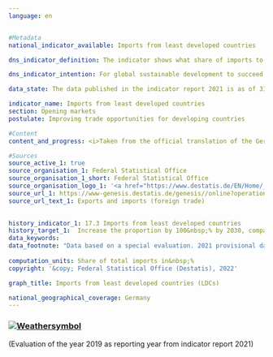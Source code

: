 ```yaml
---
language: en    


#Metadata    
national_indicator_available: Imports from least developed countries    

dns_indicator_definition: The indicator shows what share of imports to Germany come from the least developed countries (LDCs), measured in EUR.    

dns_indicator_intention: For global sustainable development to succeed, it is important to improve the trading opportunities available to developing and emerging countries. They need an open and fair trading system that will allow them to offer raw materials as well as processed products on the world market. The German Government has therefore set itself the target of doubling the proportion of its imports that come from LDCs between 2014 and 2030.    

data_state: The data published in the indicator report 2021 is as of 31.12.2020. The data shown on the DNS-Online-Platform is updated regularly, so that more current data may be available online than published in the indicator report 2021.    

indicator_name: Imports from least developed countries    
section: Opening markets    
postulate: Improving trade opportunities for developing countries    

#Content    
content_and_progress: <i>Taken from the official translation of the German Sustainable Development Strategy</i><br><br>Information about imports to Germany is compiled from the foreign-trade statistics of the Federal Statistical Office. The type of the goods imported is recorded in detail in addition to their country of origin, value and weight. The service sector is not included in the foreign-trade statistics.<br><br>The various countries’ classification as LDCs is taken from the list of ODA recipients maintained by the OECD’s Development Assistance Committee (DAC). The indicator uses the list of LDCs valid according to the DAC for each particular reporting years. If the status of a country changes, this will have an impact on the indicator even if the value of imports from that country remains unchanged. However, changes in countries’ status have scarcely affected the development of the indicator in the period shown.<br><br>The issue of reimports means that the possibility of duplicate entries in the numerator and denominator of the indicator cannot be ruled out. The fact that the imports from LDCs are viewed in relation to all German imports must also be taken into account. The consequence is that the value of the indicator depends not only on the absolute quantity of imports from LDCs but also on the value of all imports.<br><br>Alongside Germany’s total imports from LDCs, the indicator also shows what share is made up of processed products. The intention here is to address the question, at least to some extent, as to whether Germany mainly uses LDCs as sources of basic materials for industrially produced goods or whether the LDCs themselves have a stake in the manufacturing process and the associated value creation. These include all goods not classified as raw materials in the classification according to product groups of the food and industrial economy (EGW). The term thus does not encompass products extracted from nature and not or hardly processed, such as petroleum, ores, timber in the rough or vegetable textile fibres. Conversely, cereals, vegetables, live animals, meat and milk are classified as processed products.<br><br>Imports from LDCs accounted for 0.94% of all imports to Germany in 2019 and were valued at EUR 10.4 billion. This equates to an increase of 116% compared with 2002, when that share was just 0.44%. However, the positive trend only goes back to 2008. The share of imports of processed products from LDCs rose even more sharply between 2002 and 2019 (+151%). It reached 0.89% of total imports to Germany in 2019 &minus; compared to 0.36% in 2002 &minus; which equates to a value of around EUR 9.9 billion. That share has stagnated in the last three reporting years. Nonetheless, if the increase over the last five years continues, is it to be expected that the benchmark will be reached.<br><br>Closer analysis of the various countries of origin reveals that almost three quarters of Germany’s imports from LDCs in 2019 came from Bangladesh (57%) or Cambodia (16%). If one looks not only at the LDCs but at all developing and emerging countries, their share of total imports to Germany in 2019 was 21.8%, and processed products from those countries accounted for 20.11% (up from 13.67% and 12.17% respectively in 2002). Imports from LDCs, both in terms of all goods and in terms of processed goods, thus account for a rather small share of imports from developing and emerging countries. As is shown above, however, their share of Germany’s total imports has increased more dramatically over time. Not only among developing and emerging countries but also more generally, China plays the most major role. Of all German imports in 2019, 9.97% came from China alone, with processed goods making up 9.94%.    

#Sources    
source_active_1: true
source_organisation_1: Federal Statistical Office
source_organisation_1_short: Federal Statistical Office
source_organisation_logo_1: '<a href="https://www.destatis.de/EN/Home/_node.html"><img src="https://g205sdgs.github.io/sdg-indicators/public/LogosEn/destatis.png" alt=" Federal Statistical Office" title="Click here to visit the homepage of the organization" style="border: transparent"/></a>'
source_url_1: https://www-genesis.destatis.de/genesis//online?operation=table&code=51000-0001&bypass=true&levelindex=0&levelid=1660741526662&language=en                        
source_url_text_1: Exports and imports (foreign trade)                        
    

history_indicator_1: 17.3 Imports from least developed countries                    
history_target_1:  Increase the proportion by 100&nbsp;% by 2030, compared to 2014    
data_keywords:    
data_footnote: "Data based on a special evaluation. 2021 provisional data. LDCs: least developed countries."    
    
computation_units: Share of total imports in&nbsp;%    
copyright: '&copy; Federal Statistical Office (Destatis), 2022'    

graph_title: Imports from least developed countries (LDCs)    

national_geographical_coverage: Germany    
---    
```

<div>
  <div class="my-header">
    <h3>
      <a href="https://sustainabledevelopment-deutschland.github.io/en/status/"><img src="https://g205sdgs.github.io/sdg-indicators/public/Wettersymbole/Sonne.png" title="The indicator is 'on track' and is expected to meet or is already meeting the target if development continues." alt="Weathersymbol" />
      </a>
    </h3>
  </div>
  <div class="my-header-note">
    <span> (Evaluation of the year 2019 as reporting year from indicator report 2021)</span>
  </div>
</div>